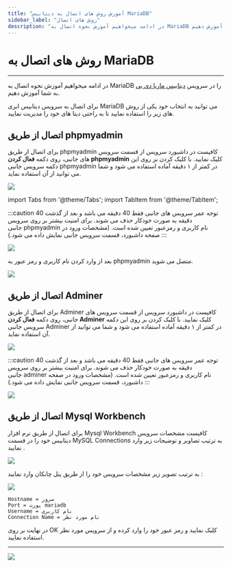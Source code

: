 ```yaml
---
title: "آموزش روش های اتصال به دیتابیس MariaDB"
sidebar_label: "روش های اتصال"
description: "در ادامه میخواهیم آموزش نحوه اتصال به MariaDB در سرویس ابری ماریا دی بی را به شما آموزش دهیم."
---
```


# روش های اتصال به MariaDB
---

در ادامه میخواهیم آموزش نحوه اتصال به MariaDB را در سرویس [ دیتابیس ماریا دی بی](https://chabokan.net/services/mariadb/) به شما آموزش دهیم.

برای اتصال به سرویس دیتابیس ابری MariaDB می توانید به انتخاب خود یکی از روش های زیر را استفاده نمایید تا به راحتی دیتا های خود را مدیریت نمایید.

## اتصال از طریق phpmyadmin

برای اتصال از طریق phpmyadmin کافیست در داشبورد سرویس از قسمت سرویس های جانبی، روی دکمه **فعال کردن phpmyadmin** کلیک نمایید. با کلیک کردن بر روی این دکمه سرویس جانبی phpmyadmin در کمتر از ۱ دقیقه آماده استفاده می شود و شما می توانید از آن استفاده نماید.

![](https://s1.chabokan.net/docs/images/my_sql_connect_1.jpg)

import Tabs from '@theme/Tabs';
import TabItem from '@theme/TabItem';

:::caution توجه
<Tabs>
  <TabItem value="عمر سرویس" label="عمر سرویس">عمر سرویس های جانبی فقط 40 دقیقه می باشد و بعد از گذشت 40 دقیقه به صورت خودکار حذف می شوند.</TabItem>
  <TabItem value="امنیت سرویس" label="امنیت سرویس">برای امنیت بیشتر بر روی سرویس جانبی phpmyadmin نام کاربری و رمزعبور تعیین شده است. (مشخصات ورود در صفحه داشبورد، قسمت سرویس جانبی نمایش داده می شود.)</TabItem>
</Tabs>
:::

![](https://s1.chabokan.net/docs/images/my_sql_connect_2.jpg)

بعد از وارد کردن نام کاربری و رمز عبور به phpmyadmin متصل می شوید.

![](https://s1.chabokan.net/docs/images/my_sql_connect_3.png)

## اتصال از طریق Adminer

برای اتصال از طریق Adminer کافیست در داشبورد سرویس از قسمت سرویس های جانبی، روی دکمه **فعال کردن Adminer** کلیک نمایید. با کلیک کردن بر روی این دکمه سرویس جانبی Adminer در کمتر از ۱ دقیقه آماده استفاده می شود و شما می توانید از آن استفاده نماید.

![](https://s1.chabokan.net/docs/images/adminer_001-1.jpg)

:::caution توجه
<Tabs>
  <TabItem value="عمر سرویس" label="عمر سرویس">عمر سرویس های جانبی فقط 40 دقیقه می باشد و بعد از گذشت 40 دقیقه به صورت خودکار حذف می شوند.</TabItem>
  <TabItem value="امنیت سرویس" label="امنیت سرویس">برای امنیت بیشتر بر روی سرویس جانبی adminer نام کاربری و رمزعبور تعیین شده است. (مشخصات ورود در صفحه داشبورد، قسمت سرویس جانبی نمایش داده می شود.)</TabItem>
</Tabs>
:::

![](https://s1.chabokan.net/docs/images/my_sql_connect_5-edited.jpg)


## اتصال از طریق Mysql Workbench

برای اتصال از طریق نرم افزار Mysql Workbench کافیست مشخصات سرویس دیتابیس خود را در قسمت MySQL Connections به ترتیب تصاویر و توضیحات زیر وارد نمایید .

![](https://s1.chabokan.net/docs/images/1.png)

به ترتیب تصویر زیر مشخصات سرویس خود را از طریق پنل چابکان وارد نمایید :

![](https://s1.chabokan.net/docs/images/Mariadbpr-1.png)

```properties
Hostname = سرور
Port = پورت mariadb
Username = نام کاربری
Connection Name = نام مورد نظر
```

در نهایت بر روی OK کلیک نمایید و رمز عبور خود را وارد کرده و از سرویس مورد نظر استفاده نمایید.

---
<a href="https://hub.chabokan.net/fa/services/create/mariadb" ><img src="https://s1.chabokan.net/docs/images/mariadb-banner.png" /></a>